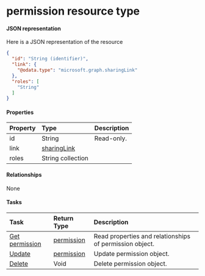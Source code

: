 # permission resource type



#### JSON representation

Here is a JSON representation of the resource

```json
{
  "id": "String (identifier)",
  "link": {
    "@odata.type": "microsoft.graph.sharingLink"
  },
  "roles": [
    "String"
  ]
}

```
#### Properties
| Property	   | Type	|Description|
|:---------------|:--------|:----------|
|id|String| Read-only.|
|link|[sharingLink](sharinglink.md)||
|roles|String collection||

#### Relationships
None


#### Tasks

| Task		   | Return Type	|Description|
|:---------------|:--------|:----------|
|[Get permission](../api/permission_get.md) | [permission](permission.md) |Read properties and relationships of permission object.|
|[Update](../api/permission_update.md) | [permission](permission.md)	|Update permission object. |
|[Delete](../api/permission_delete.md) | Void	|Delete permission object. |
